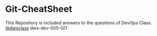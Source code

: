 # Git-CheatSheet
This Repository is included answers to the questions of DevOps Class.
[@dwsclass](https://github.com/dwsclass) dws-dev-005-GIT
